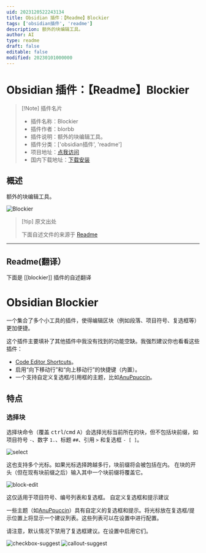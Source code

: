 ```yaml
---
uid: 2023120522243134
title: Obsidian 插件：【Readme】Blockier
tags: ['obsidian插件', 'readme']
description: 额外的块编辑工具。
author: AI
type: readme
draft: false
editable: false
modified: 20230101000000
---
```


# Obsidian 插件：【Readme】Blockier

> [!Note] 插件名片
> - 插件名称：Blockier
> - 插件作者：blorbb
> - 插件说明：额外的块编辑工具。
> - 插件分类：['obsidian插件', 'readme']
> - 项目地址：[点我访问](https://github.com/blorbb/obsidian-blockier)
> - 国内下载地址：[下载安装](https://pkmer.cn/products/plugin/pluginMarket/?blockier)

## 概述

额外的块编辑工具。

![Blockier](https://cdn.pkmer.cn/covers/blockier.gif!pkmer)

> [!tip] 原文出处
> 
>下面自述文件的来源于 [Readme](https://ghproxy.net/https://raw.githubusercontent.com/blorbb/obsidian-blockier/master/README.md)
> 

---

## Readme(翻译）

下面是 [[blockier]] 插件的自述翻译


# Obsidian Blockier

一个集合了多个小工具的插件，使得编辑区块（例如段落、项目符号、复选框等）更加便捷。

这个插件主要填补了其他插件中我没有找到的功能空缺。我强烈建议你也看看这些插件：

- [Code Editor Shortcuts](https://github.com/timhor/obsidian-editor-shortcuts)。
- 启用“向下移动行”和“向上移动行”的快捷键（内置）。
- 一个支持自定义复选框/引用框的主题，比如[AnuPpuccin](https://github.com/AnubisNekhet/AnuPpuccin)。
## 特点
### 选择块

选择块命令（覆盖 <kbd>ctrl</kbd>/<kbd>cmd</kbd> <kbd>A</kbd>）会选择光标当前所在的块，但不包括块前缀，如项目符号 `-`、数字 `1.`、标题 `##`、引用 `>` 和复选框 `- [ ]`。

![select](https://github.com/blorbb/obsidian-blockier/assets/88137137/b9d3e3a0-7d76-4f78-92d8-6ae8e204daf1)

这也支持多个光标。如果光标选择跨越多行，块前缀将会被包括在内。
在块的开头（但在现有块前缀之后）输入其中一个块前缀将覆盖它。

![block-edit](https://github.com/blorbb/obsidian-blockier/assets/88137137/8565b815-08d6-468c-86eb-717b7f78d92c)

这仅适用于项目符号、编号列表和复选框。
自定义复选框和提示建议

一些主题（如[AnuPpuccin](https://github.com/AnubisNekhet/AnuPpuccin)）具有自定义的复选框和提示。将光标放在复选框/提示位置上将显示一个建议列表。这些列表可以在设置中进行配置。

请注意，默认情况下禁用了复选框建议。在设置中启用它们。

![checkbox-suggest](https://github.com/blorbb/obsidian-blockier/assets/88137137/32183548-b9c7-4718-bdba-ccba3aa77c9f)
![callout-suggest](https://github.com/blorbb/obsidian-blockier/assets/88137137/c467eb81-2250-4194-bf28-784e4f3dcbf6)



